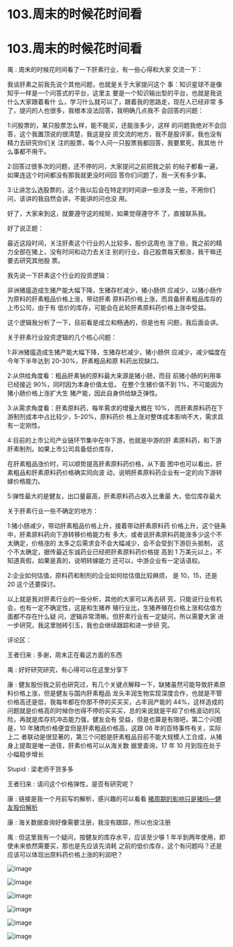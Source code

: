# 103.周末的时候花时间看

# 103.周末的时候花时间看

禺 : 周末的时候花时间看了一下肝素行业，有一些心得和大家 交流一下：

我谈肝素之前我先说个其他问题，也就是关于大家提问这个 事：知识星球不是像知乎一样是一个问答式的平台，这里主 要是一个知识输出型的平台，也就是我说什么大家跟着看什 么，学习什么就可以了，跟着我的思路走，现在人已经非常 多了，提问的人也很多，我根本没法回答，我明确几点我不 会回答的问题：

1:问股票的，某只股票怎么样，能不能买，还能涨多少，这样 的问题我绝对不会回答，这个我置顶说的很清楚，我这是投 资交流的地方，我不是股评家，我也没有精力去研究你们关 注的股票，每个人问一只股票我都回答，我要累死，我其他 什么事都不用干。

2:回答过很多次的问题，还不停的问，大家提问之前把我之前 的帖子都看一遍，如果连这个时间都没有那我就更没时间回 答你们问题了，我一天有多少事。

3:让讲怎么选股票的，这个我以后会在特定的时间讲一些涉及 一些，不用你们问，该讲的我自然会讲，不能讲的问也没 用。

好了，大家来到这，就要遵守这的规矩，如果觉得遵守不 了，直接联系我。

好了说正题：

最近这段时间，关注肝素这个行业的人比较多，股价这周也 涨了些，我之前的精力全部在猪上，没有时间和动力去关注 别的行业，自己股票每天都涨，我干嘛还要去研究其他股 票。

我先说一下肝素这个行业的投资逻辑：

非洲猪瘟造成生猪产能大幅下降，生猪存栏减少，猪小肠供 应减少，以猪小肠作为原料的肝素粗品价格上涨，带动肝素 原料药价格上涨，而具备肝素粗品库存的上市公司，由于有 低价的库存，可能会在此轮肝素原料药价格上涨中受益。

这个逻辑我分析了一下，目前看是成立和畅通的，但是也有 问题，我后面会讲。

关于肝素行业投资逻辑的几个核心问题：

1:非洲猪瘟造成生猪产能大幅下降，生猪存栏减少，猪小肠供 应减少，减少幅度在今年下半年达到 20-30%，肝素粗品和原 料药出现缺口。

2:从供给角度看：粗品肝素钠的原料最大来源是猪小肠，而目 前猪小肠的利用率已经接近 90%，同时因为本身价值太低， 在整个生猪价值不到 1%，不可能因为猪小肠价格上涨扩大生 猪产能，因此自身供给缺乏弹性。

3:从需求角度看：肝素原料药，每年需求的增量大概在 10%， 而肝素原料药在下游制剂成本中占比较少，5-20%，原料药价 格上涨对整体成本影响不大，需求具有一定刚性。

4:目前的上市公司产业链环节集中在中下游，也就是中游的肝 素原料药，和下游肝素制剂。如果上市公司具备低价库存，

在肝素粗品涨价时，可以顺势提高肝素原料药价格，从下面 图中也可以看出，肝素粗品和肝素原料药价格确实同向波 动，说明肝素原料药企业有一定的向下游转嫁价格能力。

5:弹性最大的是健友，出口量最高，肝素原料药占收入比重最 大，低位库存最大

关于肝素行业一些不确定的地方：

1:猪小肠减少，带动肝素粗品价格上升，接着带动肝素原料药 价格上升，这个链条中，肝素原料药向下游转移价格能力有 多大，或者说肝素原料药能涨多少这个不太确定，价格涨的 太多之后需求会不会大幅减少，会不会受到下游巨头抵制， 这个不太确定，据传最近东诚药业已经把肝素原料药价格提 高到 1 万美元以上，不知道真假，如果是真的，说明转嫁能力 还可以，中游企业有一定话语权。

2:企业如何估值，原料药和制剂的企业如何给估值比较麻烦， 是 10，15，还是 20 这个还要探讨。

以上就是我对肝素行业的一些分析，其他的大家可以再去研 究，只能说行业有机会，也有一定不确定性，这是和生猪养 殖行业比，生猪养殖在价格上涨和估值方面都不存在什么疑 问，逻辑非常清晰。但肝素行业有一定疑问，所以需要大家 进一步研究，我这里抛砖引玉，我也会继续跟踪和进一步研 究。

评论区：

王者归来 : 多谢，周末正在看这方面的东西

禺 : 好好研究研究，有心得可以在这里分享下

康 : 健友股份我之前也研究过，有几个关键点解释一下，缺猪虽然可能导致肝素原料价格上涨，但是健友与国内肝素粗品 龙头丰润生物实现深度合作，也就是不管价格高还是低，我每年都在你那不停的买买买，占丰润产能的 44%，这样造成的 问题就是价格高的时候你也得不停的买买买，总的来说就是平抑了价格波动的风险，再就是库存抗冲击能力强，健友会有 受益，但是也算是有限吧，第二个问题是，10 年猪肉价格便宜但是肝素粗品价格高，这跟 08 年的百特事件有关，实际上二 者联动是很显著的，第三个问题是肝素粗品目前不能大规模人工合成，从猪身上提取是唯一途径，肝素价格可以从海关数 据里查询，17 年 10 月到现在处于小幅稳步增长

Stupid : 梁老师干货多多

王者归来 : 请问这个价格弹性，是否有研究呢？

康 : 链接是我一个月前写的解析，感兴趣的可以看看 [猪周期的影响只是猪吗](https://mp.weixin.qq.com/s/P1Ivf_8p5czhFXl7LfEDrg)[—](https://mp.weixin.qq.com/s/P1Ivf_8p5czhFXl7LfEDrg)[健友股份解析](https://mp.weixin.qq.com/s/P1Ivf_8p5czhFXl7LfEDrg)

康 : 海关数据查询好像需要注册，我没有跟踪，所以也没注册

禺 : 但这里我有一个疑问，按健友的库存水平，应该至少够 1 年半到两年使用，即使未来依然需要买，那也是先应该先消耗 之前的低价库存，这个有问题吗？还是应该可以体现出原料药价格上涨的利润吧？

![image](img/Image_175.png)

![image](img/Image_176.png)

![image](img/Image_177.png)

![image](img/Image_178.png)

![image](img/Image_179.png)

![image](img/Image_180.png)